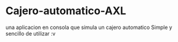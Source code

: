 # Cajero-automatico-AXL
una aplicacion en consola que simula un cajero automatico
Simple y sencillo de utilizar :v
